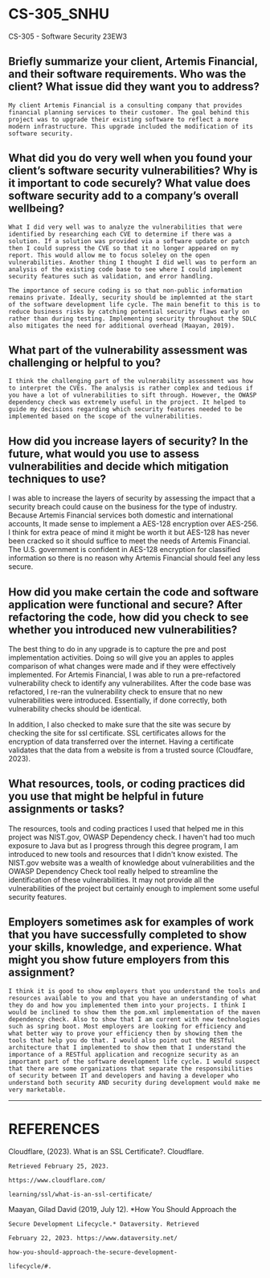 # CS-305_SNHU
CS-305 - Software Security 23EW3

## Briefly summarize your client, Artemis Financial, and their software requirements. Who was the client? What issue did they want you to address?

    My client Artemis Financial is a consulting company that provides financial planning services to their customer. The goal behind this project was to upgrade their existing software to reflect a more modern infrastructure. This upgrade included the modification of its software security. 

## What did you do very well when you found your client’s software security vulnerabilities? Why is it important to code securely? What value does software security add to a company’s overall wellbeing?

    What I did very well was to analyze the vulnerabilities that were identified by researching each CVE to determine if there was a solution. If a solution was provided via a software update or patch then I could supress the CVE so that it no longer appeared on my report. This would allow me to focus soleley on the open vulnerabilities. Another thing I thought I did well was to perform an analysis of the existing code base to see where I could implement security features such as validation, and error handling. 
    
    The importance of secure coding is so that non-public information remains private. Ideally, security should be implemnted at the start of the software development life cycle. The main benefit to this is to reduce business risks by catching potential security flaws early on rather than during testing. Implementing security throughout the SDLC also mitigates the need for additional overhead (Maayan, 2019).

## What part of the vulnerability assessment was challenging or helpful to you?

    I think the challenging part of the vulnerability assessment was how to interpret the CVEs. The analysis is rather complex and tedious if you have a lot of vulnerabilities to sift through. However, the OWASP dependency check was extremely useful in the project. It helped to guide my decisions regarding which security features needed to be implemented based on the scope of the vulnerabilities.


## How did you increase layers of security? In the future, what would you use to assess vulnerabilities and decide which mitigation techniques to use?

I was able to increase the layers of security by assessing the impact that a security breach could cause on the business for the type of industry. Because Artemis Financial services both domestic and international accounts, It made sense to implement a AES-128 encryption over AES-256. I think for extra peace of mind it might be worth it but AES-128 has never been cracked so it should suffice to meet the needs of Artemis Financial. The U.S. government is confident in AES-128 encryption for classified information so there is no reason why Artemis Financial should feel any less secure.


## How did you make certain the code and software application were functional and secure? After refactoring the code, how did you check to see whether you introduced new vulnerabilities?

The best thing to do in any upgrade is to capture the pre and post implementation activities. Doing so will give you an apples to apples comparison of what changes were made and if they were effectively implemented. For Artemis Financial, I was able to run a pre-refactored vulnerability check to identify any vulnerabilites. After the code base was refactored, I re-ran the vulnerability check to ensure that no new vulnerabilities were introduced. Essentially, if done correctly, both vulnerability checks should be identical. 

In addition, I also checked to make sure that the site was secure by checking the site for ssl certificate. SSL certificates allows for the encryption of data transferred over the internet. Having a certificate validates that the data from a website is from a trusted source (Cloudfare, 2023). 


## What resources, tools, or coding practices did you use that might be helpful in future assignments or tasks?
The resources, tools and coding practices I used that helped me in this project was NIST.gov, OWASP Dependency check. I haven't had too much exposure to Java but as I progress through this degree program, I am introduced to new tools and resources that I didn't know existed. The NIST.gov website was a wealth of knowledge about vulnerabilities and the OWASP Dependency Check tool really helped to streamline the identification of these vulnerabilities. It may not provide all the vulnerabilities of the project but certainly enough to implement some useful security features.


## Employers sometimes ask for examples of work that you have successfully completed to show your skills, knowledge, and experience. What might you show future employers from this assignment?

    I think it is good to show employers that you understand the tools and resources available to you and that you have an understanding of what they do and how you implemented them into your projects. I think I would be inclined to show them the pom.xml implementation of the maven dependency check. Also to show that I am current with new technologies such as spring boot. Most employers are looking for efficiency and what better way to prove your efficiency then by showing them the tools that help you do that. I would also point out the RESTful architecture that I implemented to show them that I understand the importance of a RESTful application and recognize security as an important part of the software development life cycle. I would suspect that there are some organizations that separate the responsibilities of security between IT and developers and having a developer who understand both security AND security during development would make me very marketable. 

---
# REFERENCES

Cloudflare, (2023). What is an SSL Certificate?. Cloudflare. 
    
    Retrieved February 25, 2023. 
    
    https://www.cloudflare.com/
    
    learning/ssl/what-is-an-ssl-certificate/  

Maayan, Gilad David (2019, July 12). *How You Should Approach the   
    
    Secure Development Lifecycle.* Dataversity. Retrieved 
    
    February 22, 2023. https://www.dataversity.net/
    
    how-you-should-approach-the-secure-development-
        
    lifecycle/#. 


